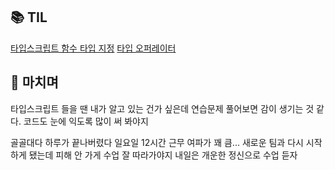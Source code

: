 <h2 id="📚-til">📚 TIL</h2>
<p><a href="https://velog.io/@yoon_ji/TypeScript-%ED%95%A8%EC%88%98-%ED%83%80%EC%9E%85-%EC%A7%80%EC%A0%95-ztt8aupu">타입스크립트 함수 타입 지정</a>
<a href="https://velog.io/@yoon_ji/TypeScript-%ED%83%80%EC%9E%85-%EC%98%A4%ED%8D%BC%EB%A0%88%EC%9D%B4%ED%84%B0">타입 오퍼레이터</a></p>
<h2 id="💬-마치며">💬 마치며</h2>
<p>타입스크립트 들을 땐 내가 알고 있는 건가 싶은데 연습문제 풀어보면 감이 생기는 것 같다. 코드도 눈에 익도록 많이 써 봐야지</p>
<p>골골대다 하루가 끝나버렸다 일요일 12시간 근무 여파가 꽤 큼... 
새로운 팀과 다시 시작하게 됐는데 피해 안 가게 수업 잘 따라가야지 내일은 개운한 정신으로 수업 듣자</p>